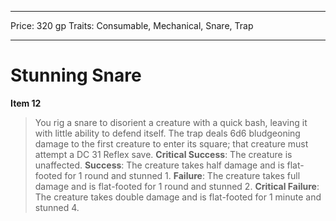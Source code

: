 
---
Price: 320 gp
Traits: Consumable, Mechanical, Snare, Trap

---

# Stunning Snare

**Item 12**

> You rig a snare to disorient a creature with a quick bash, leaving it with little ability to defend itself. The trap deals 6d6 bludgeoning damage to the first creature to enter its square; that creature must attempt a DC 31 Reflex save.
**Critical Success**: The creature is unaffected.
**Success**: The creature takes half damage and is flat-footed for 1 round and stunned 1.
**Failure**: The creature takes full damage and is flat-footed for 1 round and stunned 2.
**Critical Failure**: The creature takes double damage and is flat-footed for 1 minute and stunned 4.
